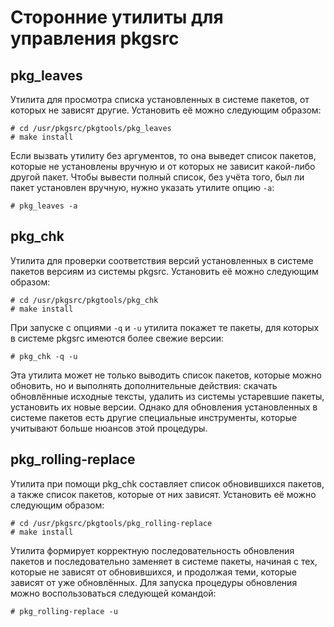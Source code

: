 Сторонние утилиты для управления pkgsrc
=======================================

pkg_leaves
----------

Утилита для просмотра списка установленных в системе пакетов, от которых не зависят другие. Установить её можно следующим образом:

    # cd /usr/pkgsrc/pkgtools/pkg_leaves
    # make install

Если вызвать утилиту без аргументов, то она выведет список пакетов, которые не установлены вручную и от которых не зависит какой-либо другой пакет. Чтобы вывести полный список, без учёта того, был ли пакет установлен вручную, нужно указать утилите опцию `-a`:

    # pkg_leaves -a

pkg_chk
-------

Утилита для проверки соответствия версий установленных в системе пакетов версиям из системы pkgsrc. Установить её можно следующим образом:

    # cd /usr/pkgsrc/pkgtools/pkg_chk
    # make install

При запуске с опциями `-q` и `-u` утилита покажет те пакеты, для которых в системе pkgsrc имеются более свежие версии:

    # pkg_chk -q -u

Эта утилита может не только выводить список пакетов, которые можно обновить, но и выполнять дополнительные действия: скачать обновлённые исходные тексты, удалить из системы устаревшие пакеты, установить их новые версии. Однако для обновления установленных в системе пакетов есть другие специальные инструменты, которые учитывают больше нюансов этой процедуры.

pkg_rolling-replace
-------------------

Утилита при помощи pkg_chk составляет список обновившихся пакетов, а также список пакетов, которые от них зависят. Установить её можно следующим образом:

    # cd /usr/pkgsrc/pkgtools/pkg_rolling-replace
    # make install

Утилита формирует корректную последовательность обновления пакетов и последовательно заменяет в системе пакеты, начиная с тех, которые не зависят от обновившихся, и продолжая теми, которые зависят от уже обновлённых. Для запуска процедуры обновления можно воспользоваться следующей командой:

    # pkg_rolling-replace -u
